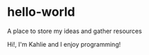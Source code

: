 # hello-world
A place to store my ideas and gather resources

Hi!, I'm Kahlie and I enjoy programming!
